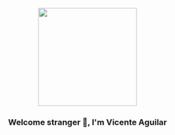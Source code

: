 <p align="center" width="300">
  <img align="center" width="200" src="https://github.com/VicenteRDV.png" />
  <h3 align="center">Welcome stranger 👋, I'm Vicente Aguilar</h3>
</p>
